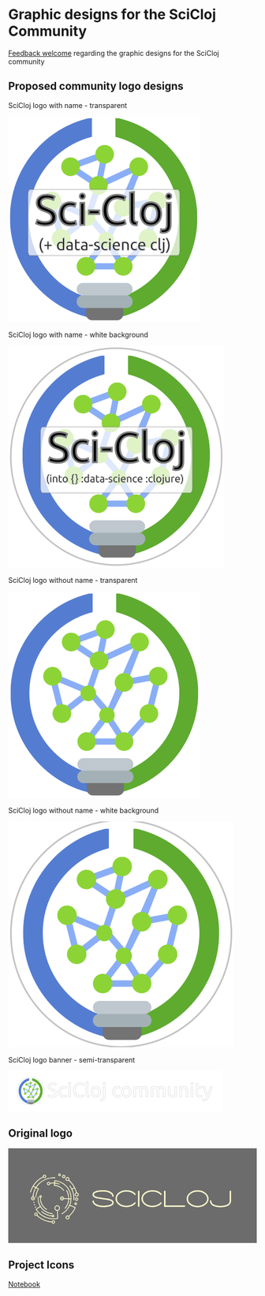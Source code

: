 # Graphic designs for the SciCloj Community
[Feedback welcome](https://clojurians.zulipchat.com/#narrow/stream/203279-scicloj-org/topic/logo) regarding the graphic designs for the SciCloj community


## Proposed community logo designs

SciCloj logo with name - transparent

![SciCloj logo with name - transparent](https://raw.githubusercontent.com/scicloj/graphic-design/live/sci-cloj-logo-name-transparent.png)

SciCloj logo with name - white background

![SciCloj logo with name - white background](https://raw.githubusercontent.com/scicloj/graphic-design/live/sci-cloj-logo-name-white-background.png)

SciCloj logo without name - transparent

![SciCloj logo without name - transparent](https://raw.githubusercontent.com/scicloj/graphic-design/live/sci-cloj-logo-transparent.png)

SciCloj logo without name - white background

![SciCloj logo without name - white background](https://raw.githubusercontent.com/scicloj/graphic-design/live/sci-cloj-logo-white-background.png)

SciCloj logo banner - semi-transparent

![SciCloj logo banner - semi-transparent](https://raw.githubusercontent.com/scicloj/graphic-design/live/scicloj-community-logo-banner.png)


## Original logo

![SciCloj original logo](https://raw.githubusercontent.com/scicloj/graphic-design/live/classic-designs/scicloj-logo-2018.png)


## Project Icons

[Notebook](https://scicloj.github.io/graphic-design/docs/scicloj-project-icons.html)

